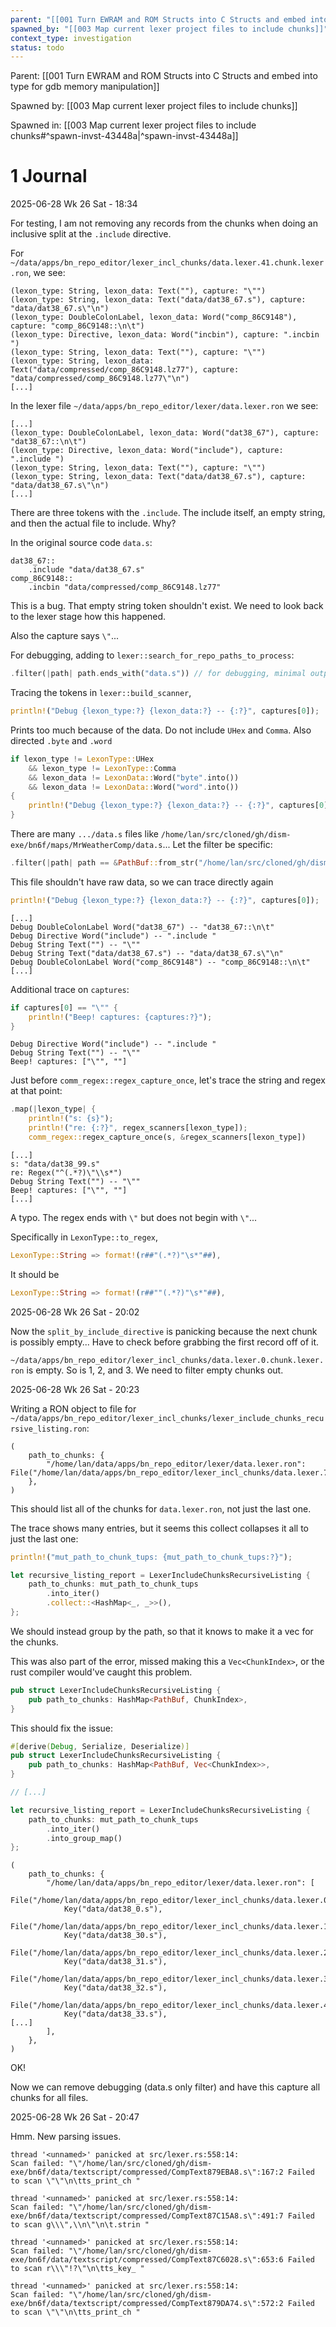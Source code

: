 ```yaml
---
parent: "[[001 Turn EWRAM and ROM Structs into C Structs and embed into type for gdb memory manipulation]]"
spawned_by: "[[003 Map current lexer project files to include chunks]]"
context_type: investigation
status: todo
---
```


Parent: [[001 Turn EWRAM and ROM Structs into C Structs and embed into type for gdb memory manipulation]]

Spawned by: [[003 Map current lexer project files to include chunks]] 

Spawned in: [[003 Map current lexer project files to include chunks#^spawn-invst-43448a|^spawn-invst-43448a]]

# 1 Journal

2025-06-28 Wk 26 Sat - 18:34

For testing, I am not removing any records from the chunks when doing an inclusive split at the `.include` directive.

For `~/data/apps/bn_repo_editor/lexer_incl_chunks/data.lexer.41.chunk.lexer.ron`, we see:

```ron
(lexon_type: String, lexon_data: Text(""), capture: "\"")
(lexon_type: String, lexon_data: Text("data/dat38_67.s"), capture: "data/dat38_67.s\"\n")
(lexon_type: DoubleColonLabel, lexon_data: Word("comp_86C9148"), capture: "comp_86C9148::\n\t")
(lexon_type: Directive, lexon_data: Word("incbin"), capture: ".incbin ")
(lexon_type: String, lexon_data: Text(""), capture: "\"")
(lexon_type: String, lexon_data: Text("data/compressed/comp_86C9148.lz77"), capture: "data/compressed/comp_86C9148.lz77\"\n")
[...]
```

In the lexer file `~/data/apps/bn_repo_editor/lexer/data.lexer.ron` we see:

```ron
[...]
(lexon_type: DoubleColonLabel, lexon_data: Word("dat38_67"), capture: "dat38_67::\n\t")
(lexon_type: Directive, lexon_data: Word("include"), capture: ".include ")
(lexon_type: String, lexon_data: Text(""), capture: "\"")
(lexon_type: String, lexon_data: Text("data/dat38_67.s"), capture: "data/dat38_67.s\"\n")
[...]
```

There are three tokens with the `.include`. The include itself, an empty string, and then the actual file to include. Why?

In the original source code `data.s`:

```thumb
dat38_67::
	.include "data/dat38_67.s"
comp_86C9148::
	.incbin "data/compressed/comp_86C9148.lz77"
```

This is a bug. That empty string token shouldn't exist. We need to look back to the lexer stage how this happened. 

Also the capture says `\"`...

For debugging, adding to `lexer::search_for_repo_paths_to_process`:
```rust
.filter(|path| path.ends_with("data.s")) // for debugging, minimal output.
```

Tracing the tokens in `lexer::build_scanner`, 

```rust
println!("Debug {lexon_type:?} {lexon_data:?} -- {:?}", captures[0]);
```

Prints too much because of the data. Do not include `UHex` and `Comma`.  Also directed `.byte` and `.word`

```rust
if lexon_type != LexonType::UHex
	&& lexon_type != LexonType::Comma
	&& lexon_data != LexonData::Word("byte".into())
	&& lexon_data != LexonData::Word("word".into())
{
	println!("Debug {lexon_type:?} {lexon_data:?} -- {:?}", captures[0]);
}
```

There are many `.../data.s` files like `/home/lan/src/cloned/gh/dism-exe/bn6f/maps/MrWeatherComp/data.s`... Let the filter be specific:

```rust
.filter(|path| path == &PathBuf::from_str("/home/lan/src/cloned/gh/dism-exe/bn6f/data.s").unwrap()) // for debugging, minimal output.
```

This file shouldn't have raw data, so we can trace directly again

```rust
println!("Debug {lexon_type:?} {lexon_data:?} -- {:?}", captures[0]);
```

```
[...]
Debug DoubleColonLabel Word("dat38_67") -- "dat38_67::\n\t"
Debug Directive Word("include") -- ".include "
Debug String Text("") -- "\""
Debug String Text("data/dat38_67.s") -- "data/dat38_67.s\"\n"
Debug DoubleColonLabel Word("comp_86C9148") -- "comp_86C9148::\n\t"
[...]
```

Additional trace on `captures`:

```rust
if captures[0] == "\"" {
	println!("Beep! captures: {captures:?}");
}
```

```
Debug Directive Word("include") -- ".include "
Debug String Text("") -- "\""
Beep! captures: ["\"", ""]
```

Just before `comm_regex::regex_capture_once`, let's trace the string and regex at that point:

```rust
.map(|lexon_type| {
	println!("s: {s}");
	println!("re: {:?}", regex_scanners[lexon_type]);
	comm_regex::regex_capture_once(s, &regex_scanners[lexon_type])
```

```
[...]
s: "data/dat38_99.s"
re: Regex("^(.*?)\"\\s*")
Debug String Text("") -- "\""
Beep! captures: ["\"", ""]   
[...]
```

A typo. The regex ends with `\"` but does not begin with `\"`...

Specifically in `LexonType::to_regex`, 

```rust
LexonType::String => format!(r##"(.*?)"\s*"##),
```

It should be

```rust
LexonType::String => format!(r##""(.*?)"\s*"##),
```

2025-06-28 Wk 26 Sat - 20:02

Now the `split_by_include_directive` is panicking because the next chunk is possibly empty... Have to check before grabbing the first record off of it.

`~/data/apps/bn_repo_editor/lexer_incl_chunks/data.lexer.0.chunk.lexer.ron` is empty. So is 1, 2, and 3. We need to filter empty chunks out.

2025-06-28 Wk 26 Sat - 20:23

Writing a RON object to file for `~/data/apps/bn_repo_editor/lexer_incl_chunks/lexer_include_chunks_recursive_listing.ron`:

```
(
    path_to_chunks: {
        "/home/lan/data/apps/bn_repo_editor/lexer/data.lexer.ron": File("/home/lan/data/apps/bn_repo_editor/lexer_incl_chunks/data.lexer.71.chunk.lexer.ron"),
    },
)
```

This should list all of the chunks for `data.lexer.ron`, not just the last one.

The trace shows many entries, but it seems this collect collapses it all to just the last one:

```rust
println!("mut_path_to_chunk_tups: {mut_path_to_chunk_tups:?}");

let recursive_listing_report = LexerIncludeChunksRecursiveListing {
	path_to_chunks: mut_path_to_chunk_tups
		.into_iter()
		.collect::<HashMap<_, _>>(),
};
```

We should instead group by the path, so that it knows to make it a vec for the chunks.

This was also part of the error, missed making this a `Vec<ChunkIndex>`, or the rust compiler would've caught this problem.

```rust
pub struct LexerIncludeChunksRecursiveListing {
    pub path_to_chunks: HashMap<PathBuf, ChunkIndex>,
}
```

This should fix the issue:

```rust
#[derive(Debug, Serialize, Deserialize)]
pub struct LexerIncludeChunksRecursiveListing {
    pub path_to_chunks: HashMap<PathBuf, Vec<ChunkIndex>>,
}

// [...]

let recursive_listing_report = LexerIncludeChunksRecursiveListing {
	path_to_chunks: mut_path_to_chunk_tups
		.into_iter()
		.into_group_map()
};
```

```
(
    path_to_chunks: {
        "/home/lan/data/apps/bn_repo_editor/lexer/data.lexer.ron": [
            File("/home/lan/data/apps/bn_repo_editor/lexer_incl_chunks/data.lexer.0.chunk.lexer.ron"),
            Key("data/dat38_0.s"),
            File("/home/lan/data/apps/bn_repo_editor/lexer_incl_chunks/data.lexer.1.chunk.lexer.ron"),
            Key("data/dat38_30.s"),
            File("/home/lan/data/apps/bn_repo_editor/lexer_incl_chunks/data.lexer.2.chunk.lexer.ron"),
            Key("data/dat38_31.s"),
            File("/home/lan/data/apps/bn_repo_editor/lexer_incl_chunks/data.lexer.3.chunk.lexer.ron"),
            Key("data/dat38_32.s"),
            File("/home/lan/data/apps/bn_repo_editor/lexer_incl_chunks/data.lexer.4.chunk.lexer.ron"),
            Key("data/dat38_33.s"),
[...]
        ],
    },
)
```

OK!

Now we can remove debugging (data.s only filter) and have this capture all chunks for all files.

2025-06-28 Wk 26 Sat - 20:47

Hmm. New parsing issues.

```
thread '<unnamed>' panicked at src/lexer.rs:558:14:
Scan failed: "\"/home/lan/src/cloned/gh/dism-exe/bn6f/data/textscript/compressed/CompText879EBA8.s\":167:2 Failed to scan \"\"\n\tts_print_ch "

thread '<unnamed>' panicked at src/lexer.rs:558:14:
Scan failed: "\"/home/lan/src/cloned/gh/dism-exe/bn6f/data/textscript/compressed/CompText87C15A8.s\":491:7 Failed to scan g\\\",\\n\"\n\t.strin "

thread '<unnamed>' panicked at src/lexer.rs:558:14:
Scan failed: "\"/home/lan/src/cloned/gh/dism-exe/bn6f/data/textscript/compressed/CompText87C6028.s\":653:6 Failed to scan r\\\"!?\"\n\tts_key_ "

thread '<unnamed>' panicked at src/lexer.rs:558:14:
Scan failed: "\"/home/lan/src/cloned/gh/dism-exe/bn6f/data/textscript/compressed/CompText879DA74.s\":572:2 Failed to scan \"\"\n\tts_print_ch "
```
